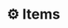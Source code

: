 # ⚙ Items

### &#x20;<a href="#description-last-updated-at-16.01.2021" id="description-last-updated-at-16.01.2021"></a>
